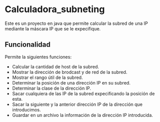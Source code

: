 # Calculadora_subneting
Este es un proyecto en java que permite calcular la subred de una IP mediante la máscara IP que se le expecifique.
## Funcionalidad
Permite la siguientes funciones:
- Calcular la cantidad de host de la subred.
- Mostrar la dirección de brodcast y de red de la subred.
- Mostrar el rango útil de la subred.
- Determinar la posición de una dirección IP en su subred.
- Determinar la clase de la dirección IP.
- Sacar cualquiera de las IP de la subred expecificando la posición de esta.
- Sacar la siguiente y la anterior dirección IP de la dirección que introducimos.
- Guardar en un archivo la información de la dirección IP introducida.
